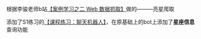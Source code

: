 根据李骏老师b站[【案例学习之二 Web 数据抓取】](https://www.bilibili.com/video/BV1hE411M7Rt/?share_source=copy_web&vd_source=f2274c0e131e8cfd316ea5eae076f500)做的———亮星爬取
   
添加了S1练习的[【课程练习：聊天机器人】](https://www.bilibili.com/video/BV16J41127ds/?share_source=copy_web&vd_source=f2274c0e131e8cfd316ea5eae076f500)，在原基础上的bot上添加了**星座信息**查询功能
